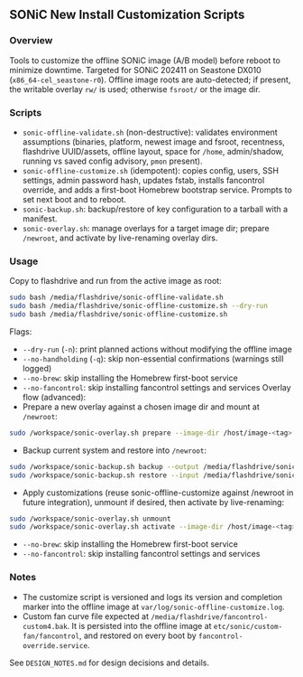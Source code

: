 ## SONiC New Install Customization Scripts

### Overview
Tools to customize the offline SONiC image (A/B model) before reboot to minimize downtime. Targeted for SONiC 202411 on Seastone DX010 (`x86_64-cel_seastone-r0`). Offline image roots are auto-detected; if present, the writable overlay `rw/` is used; otherwise `fsroot/` or the image dir.

### Scripts
- `sonic-offline-validate.sh` (non-destructive): validates environment assumptions (binaries, platform, newest image and fsroot, recentness, flashdrive UUID/assets, offline layout, space for `/home`, admin/shadow, running vs saved config advisory, `pmon` present).
- `sonic-offline-customize.sh` (idempotent): copies config, users, SSH settings, admin password hash, updates fstab, installs fancontrol override, and adds a first-boot Homebrew bootstrap service. Prompts to set next boot and to reboot.
- `sonic-backup.sh`: backup/restore of key configuration to a tarball with a manifest.
- `sonic-overlay.sh`: manage overlays for a target image dir; prepare `/newroot`, and activate by live-renaming overlay dirs.

### Usage
Copy to flashdrive and run from the active image as root:

```bash
sudo bash /media/flashdrive/sonic-offline-validate.sh
sudo bash /media/flashdrive/sonic-offline-customize.sh --dry-run
sudo bash /media/flashdrive/sonic-offline-customize.sh
```

Flags:
- `--dry-run` (`-n`): print planned actions without modifying the offline image
- `--no-handholding` (`-q`): skip non-essential confirmations (warnings still logged)
- `--no-brew`: skip installing the Homebrew first-boot service
- `--no-fancontrol`: skip installing fancontrol settings and services
Overlay flow (advanced):
- Prepare a new overlay against a chosen image dir and mount at `/newroot`:
```bash
sudo /workspace/sonic-overlay.sh prepare --image-dir /host/image-<tag> --lower auto --rw-name test --mount
```
- Backup current system and restore into `/newroot`:
```bash
sudo /workspace/sonic-backup.sh backup --output /media/flashdrive/sonic-backup.tgz
sudo /workspace/sonic-backup.sh restore --input /media/flashdrive/sonic-backup.tgz --target-root /newroot
```
- Apply customizations (reuse sonic-offline-customize against /newroot in future integration), unmount if desired, then activate by live-renaming:
```bash
sudo /workspace/sonic-overlay.sh unmount
sudo /workspace/sonic-overlay.sh activate --image-dir /host/image-<tag> --rw-name test --retain 2
```
- `--no-brew`: skip installing the Homebrew first-boot service
- `--no-fancontrol`: skip installing fancontrol settings and services

### Notes
- The customize script is versioned and logs its version and completion marker into the offline image at `var/log/sonic-offline-customize.log`.
- Custom fan curve file expected at `/media/flashdrive/fancontrol-custom4.bak`. It is persisted into the offline image at `etc/sonic/custom-fan/fancontrol`, and restored on every boot by `fancontrol-override.service`.

See `DESIGN_NOTES.md` for design decisions and details.

